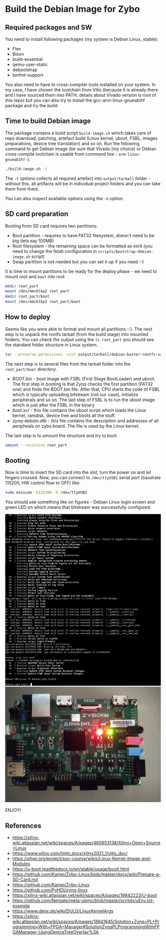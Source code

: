 # Build the Debian Image for Zybo

## Required packages and SW

You need to install following packages (my system is Debian Linux, stable):

* Flex
* Bison
* build-essential
* qemu-user-static
* debootstrap
* binfmt-support

You also need to have to cross-compiler tools installed on your system. In my case, I have chosen the toolchain
from Vitis (because it is already there and I have sourced them into PATH; details about Vivado version
is root of this repo) but you can also try to install the gcc-arm-linux-gnueabihf package and try the build.

## Time to build Debian image

The package contains a build script `build-image.sh` which takes care of repo download, patching, artefact build
(Linux kernel, uboot, FSBL, images preparations, device tree translation) and so on. Run the following command to
get Debian image (be sure that Vivado (my choice) or Debian cross-compile toolchain is usable from command line - `arm-linux-gnueabihf-`):

```bash
./build-image.sh -t
```

The `-t` options collects all required artefact into `output/tarball` folder - without this, all artifacts will be
in individual project folders and you can take them from there.

You can also inspect available options using the `-h` option.

## SD card preparation

Booting from SD card requires two partitions:

* Boot partition - requires to have FAT32 filesystem, doesn't need to be big (lets say 100MB)
* Root filesystem - the remaining space can be formatted as ext4 (you need to change the fstab configuration in `scripts/bootstrap-debian-image.sh` script)
* Swap partition is not needed but you can set it up if you need :-)

It is time to mount partitions to be ready for the deploy phase - we need to mount root and `boot` into root

```bash
mkdir root_part
mount /dev/mmcblkp2 root_part
mkdir root_part/boot
mount /dev/mmcblkp1 root_part/boot
```

## How to deploy

Seems like you were able to format and mount all partitions :-). The next step is to unpack the rootfs tarball
(from the build stage) into mounted folders. You can check the output using the `ls root_part` you should see the standard folder structure in Linux system.

```bash
tar --preserve-permissions -xzvf output/tarball/debian-buster-rootfs-vanilla.tgz -C root_part
```

The next step is to several files from the tarball folder into the `root_part/boot` directory.

* _BOOT.bin_ - boot image with FSBL (First Stage BootLoader) and uboot. The first step in booting is that Zynq
checks the first partition (FAT32 one) and finds the BOOT.bin file. After that, CPU starts the code of FSBL which
is typically uploading bitstream (not our case), initialize peripherals and so on. The last step of FSBL is to run
the uboot image which is just after the FSBL in the binary
* _boot.scr_ - this file contains the uboot script which loads the Linux kernel, ramdisk, device tree and boots all the stuff.
* _zynq-debian.dtb_ - this file contains the description and addresses of all peripheals on zybo board. The file is
used by the Linux kernel.

The last step is to umount the structure and try to boot.

```bash
umount --recursive root_part
```

## Booting

Now is time to insert the SD card into the slot, turn the power on and let fingers crossed. Now, you can connect
to `/dev/ttyUSB1` serial port (baudrate 115200, HW control flow to OFF) like:

```bash
sudo minicom -b115200 -D /dev/ttyUSB1
```

You should see something like on figures - Debian Linux login screen and green LED on which means that bitstream
was successfully configured.

![linux-boot](fig/deb-boot.png)
![zybo-board](fig/board-on.jpg)

ENJOY!

## References

* <https://xilinx-wiki.atlassian.net/wiki/spaces/A/pages/460653138/Xilinx+Open+Source+Linux>
* <https://www.xilinx.com/html_docs/xilinx2021_1/vitis_doc/>
* <https://ohwr.org/project/soc-course/wikis/Linux-Kernel-Image-and-Modules>
* <https://u-boot.readthedocs.io/en/stable/usage/booti.html>
* <https://github.com/Kampi/Zybo-Linux/blob/master/docs/wiki/Prepare-a-SD-Card.md>
* <https://github.com/Kampi/Zybo-Linux>
* <https://github.com/PyHDI/zynq-linux>
* <https://xilinx-wiki.atlassian.net/wiki/spaces/A/pages/18842223/U-boot>
* <https://github.com/Netgate/meta-ubmc/blob/master/scripts/uEnv.txt-example>
* <https://www.denx.de/wiki/DULG/LinuxKernelArgs>
* <https://xilinx-wiki.atlassian.net/wiki/spaces/A/pages/18841645/Solution+Zynq+PL+Programming+With+FPGA+Manager#SolutionZynqPLProgrammingWithFPGAManager-UsingDeviceTreeOverlay%3A>
